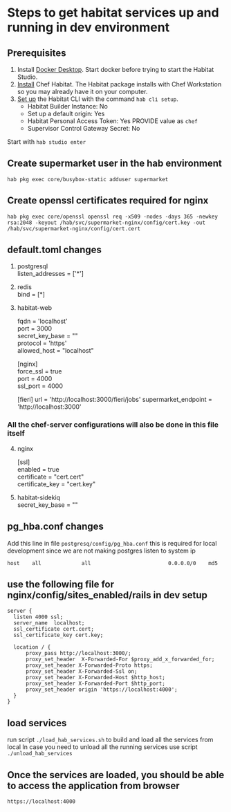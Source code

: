 # Steps to get habitat services up and running in dev environment

## Prerequisites

1. Install [Docker Desktop](https://www.docker.com/get-started). Start docker before trying to start the Habitat Studio.
2. [Install](https://docs.chef.io/habitat/install_habitat/) Chef Habitat. The Habitat package installs with Chef Workstation so you may already have it on your computer.
3. [Set up](https://docs.chef.io/habitat/hab_setup/) the Habitat CLI with the command `hab cli setup`.
    - Habitat Builder Instance: No
    - Set up a default origin: Yes
    - Habitat Personal Access Token: Yes PROVIDE value as `chef`
    - Supervisor Control Gateway Secret: No

Start with `hab studio enter`

## Create supermarket user in the hab environment

`hab pkg exec core/busybox-static adduser supermarket`

## Create openssl certificates required for nginx

`hab pkg exec core/openssl openssl req -x509 -nodes -days 365 -newkey rsa:2048 -keyout /hab/svc/supermarket-nginx/config/cert.key -out /hab/svc/supermarket-nginx/config/cert.cert`


## default.toml changes 

1. postgresql \
    listen_addresses          = ['*']

2. redis \
    bind = [*]

3. habitat-web 

    fqdn            = 'localhost'\
    port            = 3000\
    secret_key_base =  "<appropriate value>"\
    protocol        = 'https'\
    allowed_host    = "localhost"

    [nginx]\
    force_ssl = true\
    port      = 4000\
    ssl_port  = 4000

    [fieri]
    url                  = 'http://localhost:3000/fieri/jobs'
    supermarket_endpoint =  'http://localhost:3000'

### All the chef-server configurations will also be done in this file itself

4. nginx 

    [ssl]\
    enabled         = true\
    certificate     = "cert.cert"\
    certificate_key = "cert.key"

5. habitat-sidekiq \
    secret_key_base = "<appropriate value>"

## pg_hba.conf changes 
Add this line in file `postgresq/config/pg_hba.conf` this is required for local development
since we are not making postgres listen to system ip

```
host    all             all                         0.0.0.0/0    md5
```

## use the following file for nginx/config/sites_enabled/rails in dev setup

```
server {
  listen 4000 ssl;
  server_name  localhost;
  ssl_certificate cert.cert;
  ssl_certificate_key cert.key;

  location / {
      proxy_pass http://localhost:3000/;
      proxy_set_header  X-Forwarded-For $proxy_add_x_forwarded_for;
      proxy_set_header X-Forwarded-Proto https;
      proxy_set_header X-Forwarded-Ssl on;
      proxy_set_header X-Forwarded-Host $http_host;
      proxy_set_header X-Forwarded-Port $http_port;
      proxy_set_header origin 'https://localhost:4000';
  }
}
```

## load services 
run script `./load_hab_services.sh` to build and load all the services from local
In case you need to unload all the running services use script `./unload_hab_services`

## Once the services are loaded, you should be able to access the application from browser
`https://localhost:4000` 



